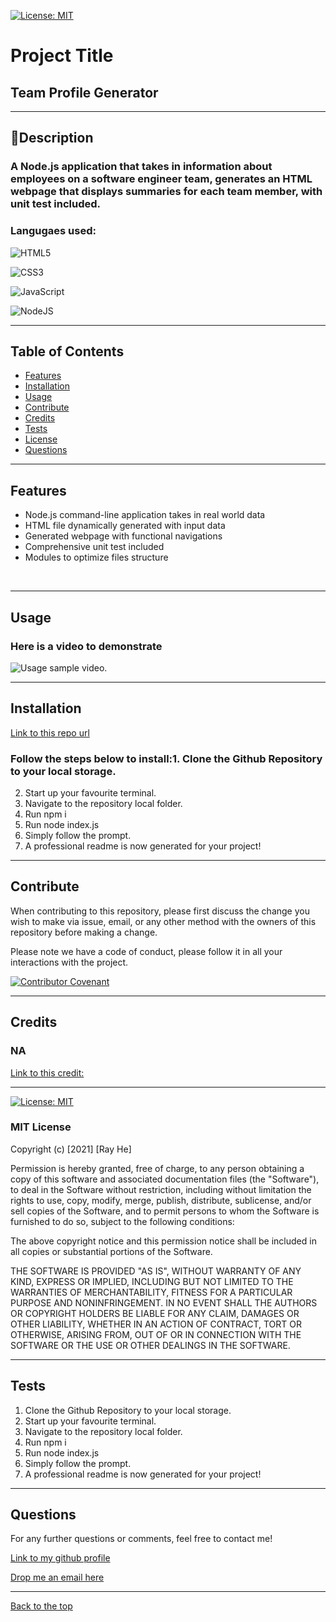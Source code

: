 [![License: MIT](https://img.shields.io/badge/License-MIT-yellow.svg)](https://opensource.org/licenses/MIT) 
# Project Title

## Team Profile Generator

 --- 

## 📖Description

### A Node.js application that takes in information about employees on a software engineer team, generates an HTML webpage that displays summaries for each team member, with unit test included.

### Langugaes used: 
![HTML5](https://img.shields.io/badge/html5-%23E34F26.svg?style=for-the-badge&logo=html5&logoColor=white)

![CSS3](https://img.shields.io/badge/css3-%231572B6.svg?style=for-the-badge&logo=css3&logoColor=white)

![JavaScript](https://img.shields.io/badge/javascript-%23323330.svg?style=for-the-badge&logo=javascript&logoColor=%23F7DF1E)

![NodeJS](https://img.shields.io/badge/node.js-6DA55F?style=for-the-badge&logo=node.js&logoColor=white)

 --- 

## Table of Contents

- [Features](#features)
- [Installation](#installation)
- [Usage](#usage)
- [Contribute](#contribute)
- [Credits](#credits)
- [Tests](#tests)
- [License](#license)
- [Questions](#questions)

 --- 

## Features 
* Node.js command-line application takes in real world data
* HTML file dynamically generated with input data
* Generated webpage with functional navigations
* Comprehensive unit test included
* Modules to optimize files structure
<br/>

 --- 

## Usage

### Here is a video to demonstrate 

![Usage sample video.](./dist/image/demovideo.gif)

 --- 

## Installation

[Link to this repo url](https://github.com/DevRayHE/team-profile-generator)

### Follow the steps below to install:1. Clone the Github Repository to your local storage.
2. Start up your favourite terminal.
3. Navigate to the repository local folder.
4. Run npm i
5. Run node index.js
6. Simply follow the prompt.
7. A professional readme is now generated for your project!

 --- 

## Contribute

When contributing to this repository, please first discuss the change you wish to make via issue, email, or any other method with the owners of this repository before making a change.

Please note we have a code of conduct, please follow it in all your interactions with the project.

[![Contributor Covenant](https://img.shields.io/badge/Contributor%20Covenant-2.1-4baaaa.svg)](https://www.contributor-covenant.org/version/2/1/code_of_conduct/code_of_conduct.md)

 --- 

## Credits 
### NA
[Link to this credit: ](NA)

 --- 

[![License: MIT](https://img.shields.io/badge/License-MIT-yellow.svg)](https://opensource.org/licenses/MIT) 
### MIT License

Copyright (c) [2021] [Ray He]

Permission is hereby granted, free of charge, to any person obtaining a copy
of this software and associated documentation files (the "Software"), to deal
in the Software without restriction, including without limitation the rights
to use, copy, modify, merge, publish, distribute, sublicense, and/or sell
copies of the Software, and to permit persons to whom the Software is
furnished to do so, subject to the following conditions:

The above copyright notice and this permission notice shall be included in all
copies or substantial portions of the Software.

THE SOFTWARE IS PROVIDED "AS IS", WITHOUT WARRANTY OF ANY KIND, EXPRESS OR
IMPLIED, INCLUDING BUT NOT LIMITED TO THE WARRANTIES OF MERCHANTABILITY,
FITNESS FOR A PARTICULAR PURPOSE AND NONINFRINGEMENT. IN NO EVENT SHALL THE
AUTHORS OR COPYRIGHT HOLDERS BE LIABLE FOR ANY CLAIM, DAMAGES OR OTHER
LIABILITY, WHETHER IN AN ACTION OF CONTRACT, TORT OR OTHERWISE, ARISING FROM,
OUT OF OR IN CONNECTION WITH THE SOFTWARE OR THE USE OR OTHER DEALINGS IN THE
SOFTWARE.

 --- 

## Tests
1. Clone the Github Repository to your local storage.
2. Start up your favourite terminal.
3. Navigate to the repository local folder.
4. Run npm i
5. Run node index.js
6. Simply follow the prompt.
7. A professional readme is now generated for your project!

 --- 

## Questions

For any further questions or comments, feel free to contact me!

[Link to my github profile](https://github.com/Devrayhe/)

[Drop me an email here](mailto:devrayhe@gmail.com)

 --- 

[Back to the top](#project-title)